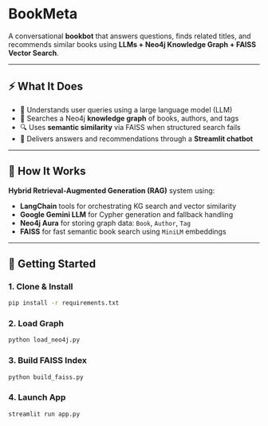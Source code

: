 # BookMeta
A conversational **bookbot** that answers questions, finds related titles, and recommends similar books using **LLMs + Neo4j Knowledge Graph + FAISS Vector Search**.

---

## ⚡ What It Does  
- 🧠 Understands user queries using a large language model (LLM)  
- 🔎 Searches a Neo4j **knowledge graph** of books, authors, and tags  
- 🔍 Uses **semantic similarity** via FAISS when structured search fails  
- 💬 Delivers answers and recommendations through a **Streamlit chatbot**

---

## 🧩 How It Works  
**Hybrid Retrieval-Augmented Generation (RAG)** system using:
- **LangChain** tools for orchestrating KG search and vector similarity
- **Google Gemini LLM** for Cypher generation and fallback handling
- **Neo4j Aura** for storing graph data: `Book`, `Author`, `Tag`
- **FAISS** for fast semantic book search using `MiniLM` embeddings

---

## 🚀 Getting Started

### 1. Clone & Install  
```bash
pip install -r requirements.txt
```
### 2. Load Graph
```bash
python load_neo4j.py
```
### 3. Build FAISS Index
```bash
python build_faiss.py
```
### 4. Launch App
```bash
streamlit run app.py
```
